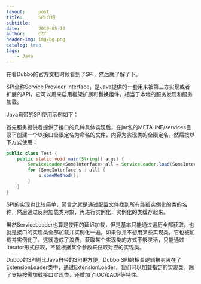```yaml
---
layout:     post
title:      SPI介绍
subtitle:   
date:       2019-05-14
author:     CZY
header-img: img/bg.png
catalog: true
tags:
    - Java
---
```


在看Dubbo的官方文档时候看到了SPI，然后就了解了下。

SPI全称Service Provider Interface，是Java提供的一套用来被第三方实现或者扩展的API，它可以用来启用框架扩展和替换组件，相当于本地的服务发现和服务加载。

Java自带的SPI使用示例如下：

首先服务提供者提供了接口的几种具体实现后，在jar包的META-INF/services目录下创建一个以接口全限定名为命名的文件，内容为实现类的全限定名。然后按以下方式使用：

```java
public class Test {
    public static void main(String[] args) {
        ServiceLoader<SomeInterface> all = ServiceLoader.load(SomeInterface.class);
        for (SomeInterface s : all) {
            s.someMethod();
        }
    }
}
```

SPI的实现也比较简单，简言之就是通过配置文件找到所有能被实例化的类的名称，然后通过反射加载类对象，再进行实例化，实例化的类缓存起来。

虽然ServiceLoader也算是使用的延迟加载，但是基本只能通过遍历全部获取，也就是接口的实现类全部加载并实例化一遍。如果你并不想用某些实现类，它也被加载并实例化了，这就造成了浪费。获取某个实现类的方式不够灵活，只能通过Iterator形式获取，不能根据某个参数来获取对应的实现类。

Dubbo的SPI则比Java自带的SPI更方便，Dubbo SPI的相关逻辑被封装在了ExtensionLoader类中，通过ExtensionLoader，我们可以加载指定的实现类。除了支持按需加载接口实现类，还增加了IOC和AOP等特性。